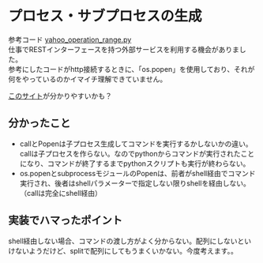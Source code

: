 # プロセス・サブプロセスの生成  
参考コード [yahoo_operation_range.py](https://github.com/GINK03/StormRuler/blob/master/bin/yahoo_operation_range.py)  
仕事でRESTインターフェースを持つ外部サービスを利用する機会がありました。  
参考にしたコードがhttp接続するときに、「os.popen」を使用しており、それが何をやっているのかイマイチ理解できていません。  
 
[このサイト](http://takuya-1st.hatenablog.jp/entry/2016/04/11/044313)が分かりやすいかも？  

## 分かったこと    
- callとPopenは子プロセス生成してコマンドを実行するかしないかの違い。callは子プロセスを作らない。なのでpythonからコマンドが実行されたことになり、コマンドが終了するまでpythonスクリプトも実行が終わらない。  
- os.popenとsubprocessモジュールのPopenは、前者がshell経由でコマンド実行され、後者はshellパラメーターで指定しない限りshellを経由しない。（callは完全にshell経由）  

## 実装でハマったポイント  
shell経由しない場合、コマンドの渡し方がよく分からない。配列にしないといけないようだけど、splitで配列にしてもうまくいかない。今度考えます。。  
